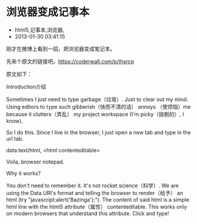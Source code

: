 # 浏览器变成记事本
-  html5,记事本,浏览器,
- 2013-01-30 03:41:15


<p>刚才在微博上看到一招，把浏览器变成笔记本。</p>
<p>先来个原文的链接吧。<a href="https://coderwall.com/p/lhsrcq">https://coderwall.com/p/lhsrcq</a></p>
<p>原文如下：</p>
<p>Introduction介绍</p>
<p>Sometimes I just need to type garbage（垃圾）. Just to clear out my mind. Using editors to type such gibberish（快而不清的话） annoys （使烦恼）me because it clutters（弄乱） my project workspace (I'm picky（挑剔的）, I know).</p>
<p>So I do this. Since I live in the browser, I just open a new tab and type in the url tab.</p>
<p>data:text/html, &lt;html contenteditable&gt;</p>
<p>Voila, browser notepad.</p>
<p>Why it works?</p>
<p>You don't need to remember it. It's not rocket science（科学）. We are using the Data URI's format and telling the browser to render（给予） an html (try "javascript:alert('Bazinga');"). The content of said html is a simple html line with the html5 attribute（属性） contenteditable. This works only on modern browsers that understand this attribute. Click and type!</p>
